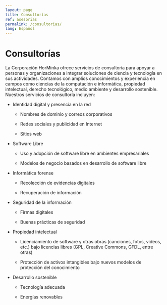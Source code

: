 ```yaml
---
layout: page
title: Consultorías
ref: asesorias
permalink: /consultorias/
lang: Español
---
```


# Consultorías

La Corporación HorMinka ofrece servicios de consultoría para apoyar a personas y organizaciones a integrar soluciones de ciencia y tecnología en sus actividades. Contamos con amplios conocimientos y experiencia en campos como ciencias de la computación e informática, propiedad intelectual, derecho tecnológico, medio ambiente y desarrollo sostenible. Nuestros servicios de consultoría incluyen:

  * Identidad digital y presencia en la red

    * Nombres de dominio y correos corporativos

    * Redes sociales y publicidad en Internet

    * Sitios web

  * Software Libre

    * Uso y adopción de software libre en ambientes empresariales

    * Modelos de negocio basados en desarrollo de software libre

  * Informática forense

    * Recolección de evidencias digitales

    * Recuperación de información

  * Seguridad de la información

    * Firmas digitales

    * Buenas prácticas de seguridad

  * Propiedad intelectual

    * Licenciamiento de software y otras obras (canciones, fotos, videos, etc.) bajo licencias libres (GPL, Creative Commons, GFDL, entre otras)

    * Protección de activos intangibles bajo nuevos modelos de protección del conocimiento

  * Desarrollo sostenible

    * Tecnología adecuada

    * Energías renovables

